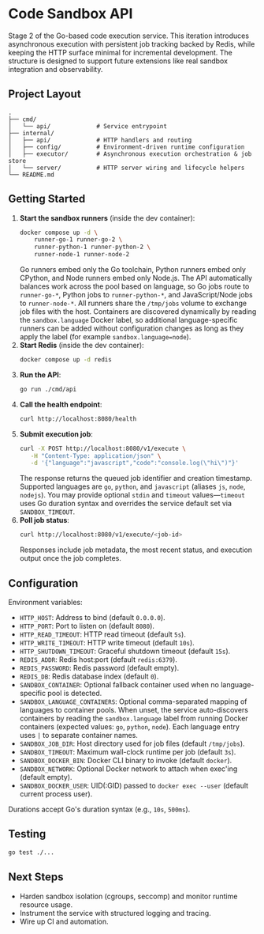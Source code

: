 # Code Sandbox API

Stage 2 of the Go-based code execution service. This iteration introduces asynchronous execution with persistent job tracking backed by Redis, while keeping the HTTP surface minimal for incremental development. The structure is designed to support future extensions like real sandbox integration and observability.

## Project Layout

```
.
├── cmd/
│   └── api/             # Service entrypoint
├── internal/
│   ├── api/             # HTTP handlers and routing
│   ├── config/          # Environment-driven runtime configuration
│   ├── executor/        # Asynchronous execution orchestration & job store
│   └── server/          # HTTP server wiring and lifecycle helpers
└── README.md
```

## Getting Started

1. **Start the sandbox runners** (inside the dev container):
   ```bash
   docker compose up -d \
       runner-go-1 runner-go-2 \
       runner-python-1 runner-python-2 \
       runner-node-1 runner-node-2
   ```
   Go runners embed only the Go toolchain, Python runners embed only CPython, and Node runners embed only Node.js. The API automatically balances work across the pool based on language, so Go jobs route to `runner-go-*`, Python jobs to `runner-python-*`, and JavaScript/Node jobs to `runner-node-*`. All runners share the `/tmp/jobs` volume to exchange job files with the host. Containers are discovered dynamically by reading the `sandbox.language` Docker label, so additional language-specific runners can be added without configuration changes as long as they apply the label (for example `sandbox.language=node`).
1. **Start Redis** (inside the dev container):
   ```bash
   docker compose up -d redis
   ```
1. **Run the API**:
   ```bash
   go run ./cmd/api
   ```
1. **Call the health endpoint**:
   ```bash
   curl http://localhost:8080/health
   ```
1. **Submit execution job**:
   ```bash
   curl -X POST http://localhost:8080/v1/execute \
      -H "Content-Type: application/json" \
      -d '{"language":"javascript","code":"console.log(\"hi\")"}'
   ```
   The response returns the queued job identifier and creation timestamp. Supported languages are `go`, `python`, and `javascript` (aliases `js`, `node`, `nodejs`). You may provide optional `stdin` and `timeout` values—`timeout` uses Go duration syntax and overrides the service default set via `SANDBOX_TIMEOUT`.
1. **Poll job status**:
   ```bash
   curl http://localhost:8080/v1/execute/<job-id>
   ```
   Responses include job metadata, the most recent status, and execution output once the job completes.

## Configuration

Environment variables:

- `HTTP_HOST`: Address to bind (default `0.0.0.0`).
- `HTTP_PORT`: Port to listen on (default `8080`).
- `HTTP_READ_TIMEOUT`: HTTP read timeout (default `5s`).
- `HTTP_WRITE_TIMEOUT`: HTTP write timeout (default `10s`).
- `HTTP_SHUTDOWN_TIMEOUT`: Graceful shutdown timeout (default `15s`).
- `REDIS_ADDR`: Redis host:port (default `redis:6379`).
- `REDIS_PASSWORD`: Redis password (default empty).
- `REDIS_DB`: Redis database index (default `0`).
- `SANDBOX_CONTAINER`: Optional fallback container used when no language-specific pool is detected.
- `SANDBOX_LANGUAGE_CONTAINERS`: Optional comma-separated mapping of languages to container pools. When unset, the service auto-discovers containers by reading the `sandbox.language` label from running Docker containers (expected values: `go`, `python`, `node`). Each language entry uses `|` to separate container names.
- `SANDBOX_JOB_DIR`: Host directory used for job files (default `/tmp/jobs`).
- `SANDBOX_TIMEOUT`: Maximum wall-clock runtime per job (default `3s`).
- `SANDBOX_DOCKER_BIN`: Docker CLI binary to invoke (default `docker`).
- `SANDBOX_NETWORK`: Optional Docker network to attach when exec'ing (default empty).
- `SANDBOX_DOCKER_USER`: UID(:GID) passed to `docker exec --user` (default current process user).

Durations accept Go's duration syntax (e.g., `10s`, `500ms`).

## Testing

```bash
go test ./...
```

## Next Steps

- Harden sandbox isolation (cgroups, seccomp) and monitor runtime resource usage.
- Instrument the service with structured logging and tracing.
- Wire up CI and automation.
